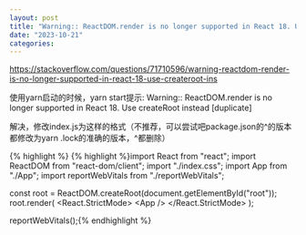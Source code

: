 ```yaml
---
layout: post
title: "Warning:: ReactDOM.render is no longer supported in React 18. Use createRoot instead [duplicate]"
date: "2023-10-21"
categories: 
---
```

<p><a href="https://stackoverflow.com/questions/71710596/warning-reactdom-render-is-no-longer-supported-in-react-18-use-createroot-ins">https://stackoverflow.com/questions/71710596/warning-reactdom-render-is-no-longer-supported-in-react-18-use-createroot-ins</a></p>

<p>使用yarn启动的时候，yarn start提示: Warning:: ReactDOM.render is no longer supported in React 18. Use createRoot instead [duplicate]</p>

<p>解决，修改index.js为这样的格式（不推荐，可以尝试吧package.json的^的版本都修改为yarn .lock的准确的版本，^都删除）</p>

{% highlight %}
{% highlight %}import React from &quot;react&quot;;
import ReactDOM from &quot;react-dom/client&quot;;
import &quot;./index.css&quot;;
import App from &quot;./App&quot;;
import reportWebVitals from &quot;./reportWebVitals&quot;;

const root = ReactDOM.createRoot(document.getElementById(&quot;root&quot;));
root.render(
  &lt;React.StrictMode&gt;
    &lt;App /&gt;
  &lt;/React.StrictMode&gt;
);

reportWebVitals();{% endhighlight %}

